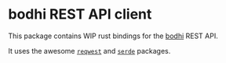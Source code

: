 # bodhi REST API client

<!--
[![crates.io](https://img.shields.io/crates/v/bodhi.svg)](https://crates.io/crates/bodhi/)
[![crates.io](https://img.shields.io/crates/d/bodhi.svg)](https://crates.io/crates/bodhi/)
[![crates.io](https://img.shields.io/crates/l/bodhi.svg)](https://crates.io/crates/bodhi/)
[![docs.rs](https://docs.rs/bodhi/badge.svg)](https://docs.rs/bodhi/)
-->

This package contains WIP rust bindings for the [bodhi] REST API.

[bodhi]: https://github.com/fedora-infra/bodhi

It uses the awesome [`reqwest`][reqwest] and [`serde`][serde] packages.

[reqwest]: https://github.com/seanmonstar/reqwest
[serde]: https://github.com/serde-rs/serde

